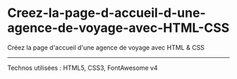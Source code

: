 # Creez-la-page-d-accueil-d-une-agence-de-voyage-avec-HTML-CSS
Créez la page d'accueil d'une agence de voyage avec HTML &amp; CSS

---------------------------

Technos utilisées : HTML5, CSS3, FontAwesome v4
